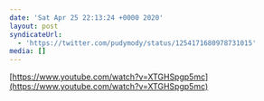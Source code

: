 ```yaml
---
date: 'Sat Apr 25 22:13:24 +0000 2020'
layout: post
syndicateUrl:
  - 'https://twitter.com/pudymody/status/1254171680978731015'
media: []
---
```

[https://www.youtube.com/watch?v=XTGHSpgp5mc](https://www.youtube.com/watch?v=XTGHSpgp5mc)